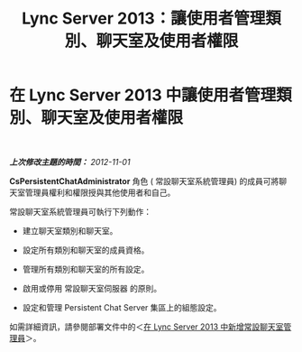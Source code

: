 ﻿---
title: Lync Server 2013：讓使用者管理類別、聊天室及使用者權限
TOCTitle: 讓使用者管理類別、聊天室及使用者權限
ms:assetid: 6c551be3-bc74-4d0e-9008-ddfabd86e940
ms:mtpsurl: https://technet.microsoft.com/zh-tw/library/JJ215876(v=OCS.15)
ms:contentKeyID: 49291230
ms.date: 08/10/2015
mtps_version: v=OCS.15
ms.translationtype: HT
---

# 在 Lync Server 2013 中讓使用者管理類別、聊天室及使用者權限

 

_**上次修改主題的時間：** 2012-11-01_

**CsPersistentChatAdministrator** 角色 ( 常設聊天室系統管理員) 的成員可將聊天室管理員權利和權限授與其他使用者和自己。

常設聊天室系統管理員可執行下列動作：

  - 建立聊天室類別和聊天室。

  - 設定所有類別和聊天室的成員資格。

  - 管理所有類別和聊天室的所有設定。

  - 啟用或停用 常設聊天室伺服器 的原則。

  - 設定和管理 Persistent Chat Server 集區上的組態設定。

如需詳細資訊，請參閱部署文件中的＜[在 Lync Server 2013 中新增常設聊天室管理員](lync-server-2013-adding-a-persistent-chat-administrator.md)＞。

